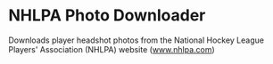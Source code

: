 NHLPA Photo Downloader
======================

Downloads player headshot photos from the National Hockey League Players' Association (NHLPA) website (www.nhlpa.com)
